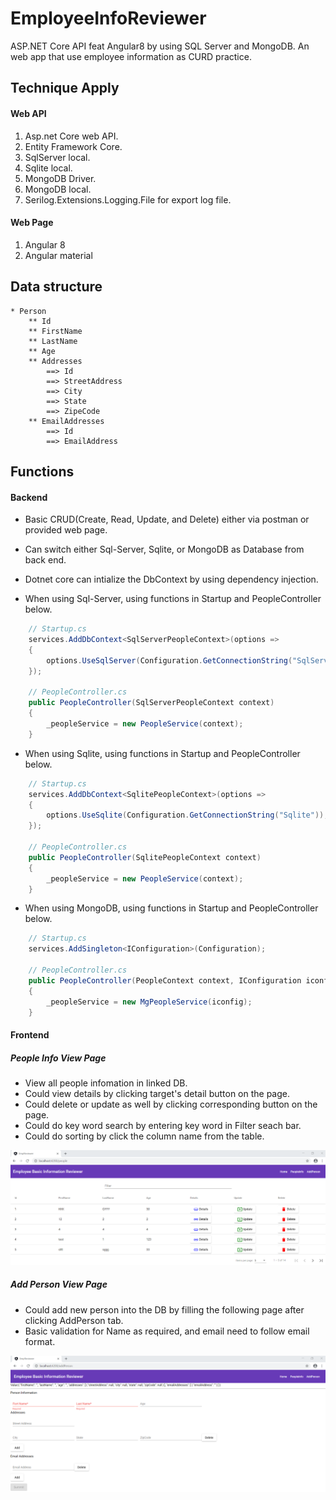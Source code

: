 # EmployeeInfoReviewer
ASP.NET Core API feat Angular8 by using SQL Server and MongoDB. An web app that use employee information as CURD practice. 
 
## Technique Apply
#### Web API
1. Asp.net Core web API.
2. Entity Framework Core.
3. SqlServer local.
4. Sqlite local.
5. MongoDB Driver.
6. MongoDB local.
7. Serilog.Extensions.Logging.File for export log file.

#### Web Page
1. Angular 8
2. Angular material

## Data structure
    * Person
        ** Id
        ** FirstName
        ** LastName
        ** Age
        ** Addresses
            ==> Id
            ==> StreetAddress
            ==> City
            ==> State
            ==> ZipeCode
        ** EmailAddresses
            ==> Id
            ==> EmailAddress

## Functions
#### Backend
* Basic CRUD(Create, Read, Update, and Delete) either via postman or provided web page.

* Can switch either Sql-Server, Sqlite, or MongoDB as Database from back end.

* Dotnet core can intialize the DbContext by using dependency injection.

* When using Sql-Server, using functions in Startup and PeopleController below.

```csharp
    // Startup.cs
    services.AddDbContext<SqlServerPeopleContext>(options =>
    {
        options.UseSqlServer(Configuration.GetConnectionString("SqlServer"));
    });
    
    // PeopleController.cs
    public PeopleController(SqlServerPeopleContext context)
    {
        _peopleService = new PeopleService(context);
    }
```

* When using Sqlite, using functions in Startup and PeopleController below.

```csharp
    // Startup.cs
    services.AddDbContext<SqlitePeopleContext>(options =>
    {
        options.UseSqlite(Configuration.GetConnectionString("Sqlite"));
    });
    
    // PeopleController.cs
    public PeopleController(SqlitePeopleContext context)
    {
        _peopleService = new PeopleService(context);
    }
```

* When using MongoDB, using functions in Startup and PeopleController below.

```csharp
    // Startup.cs
    services.AddSingleton<IConfiguration>(Configuration);

    // PeopleController.cs
    public PeopleController(PeopleContext context, IConfiguration iconfig)
    {
        _peopleService = new MgPeopleService(iconfig);
    }
```

#### Frontend
##### People Info View Page
* View all people infomation in linked DB.
* Could view details by clicking target's detail button on the page.
* Could delete or update as well by clicking corresponding button on the page.
* Could do key word search by entering key word in Filter seach bar.
* Could do sorting by click the column name from the table.

![image](https://github.com/TheNickDeveloper/EmployeeInfoReviewer/blob/master/images/PeopleInfoView.png)


##### Add Person View Page
* Could add new person into the DB by filling the following page after clicking AddPerson tab.
* Basic validation for Name as required, and email need to follow email format.

![image](https://github.com/TheNickDeveloper/EmployeeInfoReviewer/blob/master/images/AddPersonView.png)

